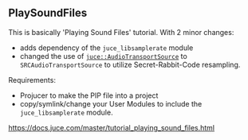 PlaySoundFiles
--------------

This is basically 'Playing Sound Files' tutorial.
With 2 minor changes:
- adds dependency of the `juce_libsamplerate` module
- changed the use of [`juce::AudioTransportSource`](https://docs.juce.com/master/classAudioTransportSource.html) to `SRCAudioTransportSource` to utilize Secret-Rabbit-Code resampling.

Requirements:
- Projucer to make the PIP file into a project
- copy/symlink/change your User Modules to include the `juce_libsamplerate` module.

https://docs.juce.com/master/tutorial_playing_sound_files.html

